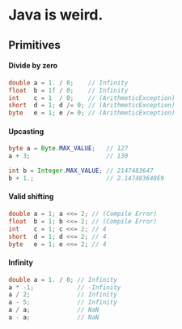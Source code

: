 # Java is weird.

## Primitives

#### Divide by zero

```java
double a = 1. / 0;    // Infinity
float  b = 1f / 0;    // Infinity
int    c = 1  / 0;    // (ArithmeticException)
short  d = 1; d /= 0; // (ArithmeticException)
byte   e = 1; e /= 0; // (ArithmeticException)
```

#### Upcasting

```java
byte a = Byte.MAX_VALUE;   // 127
a + 3;                     // 130

int b = Integer.MAX_VALUE; // 2147483647
b + 1.;                    // 2.147483648E9
```

#### Valid shifting

```java
double a = 1; a <<= 2; // (Compile Error)
float  b = 1; b <<= 2; // (Compile Error)
int    c = 1; c <<= 2; // 4
short  d = 1; d <<= 2; // 4
byte   e = 1; e <<= 2; // 4
```

#### Infinity

```java
double a = 1. / 0; // Infinity
a * -1;            // -Infinity
a / 2;             // Infinity
a - 5;             // Infinity
a / a;             // NaN
a - a;             // NaN
```
